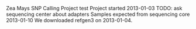 Zea Mays SNP Calling Project
test
Project started 2013-01-03
TODO: ask sequencing center about adapters
Samples expected from sequencing core 2013-01-10
We downloaded refgen3 on 2013-01-04.
